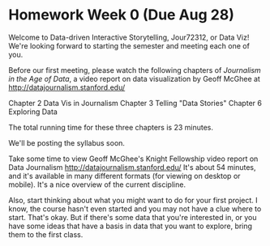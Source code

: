 # Homework Week 0 (Due Aug 28)
<!-- Welcome --> 
Welcome to Data-driven Interactive Storytelling, Jour72312, or Data Viz! We're looking forward to starting the semester and meeting each one of you.
 
Before our first meeting, please watch the following chapters of *Journalism in the Age of Data*, a video report on data visualization by Geoff McGhee at <http://datajournalism.stanford.edu/>
 
Chapter 2 Data Vis in Journalism
Chapter 3 Telling "Data Stories"
Chapter 6 Exploring Data
 
The total running time for these three chapters is 23 minutes.
 
We'll be posting the syllabus soon.


Take some time to view Geoff McGhee's Knight Fellowship video report on Data Journalism <http://datajournalism.stanford.edu/>
It's about 54 minutes, and it's available in many different formats (for viewing on desktop or mobile). It's a nice overview of the current discipline.

Also, start thinking about what you might want to do for your first project. I know, the course hasn't even started and you may not have a clue where to start. That's okay. But if there's some data that you're interested in, or you have some ideas that have a basis in data that you want to explore, bring them to the first class.


